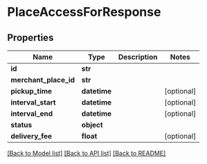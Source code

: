 # PlaceAccessForResponse

## Properties
Name | Type | Description | Notes
------------ | ------------- | ------------- | -------------
**id** | **str** |  | 
**merchant_place_id** | **str** |  | 
**pickup_time** | **datetime** |  | [optional] 
**interval_start** | **datetime** |  | [optional] 
**interval_end** | **datetime** |  | [optional] 
**status** | **object** |  | 
**delivery_fee** | **float** |  | [optional] 

[[Back to Model list]](../README.md#documentation-for-models) [[Back to API list]](../README.md#documentation-for-api-endpoints) [[Back to README]](../README.md)

